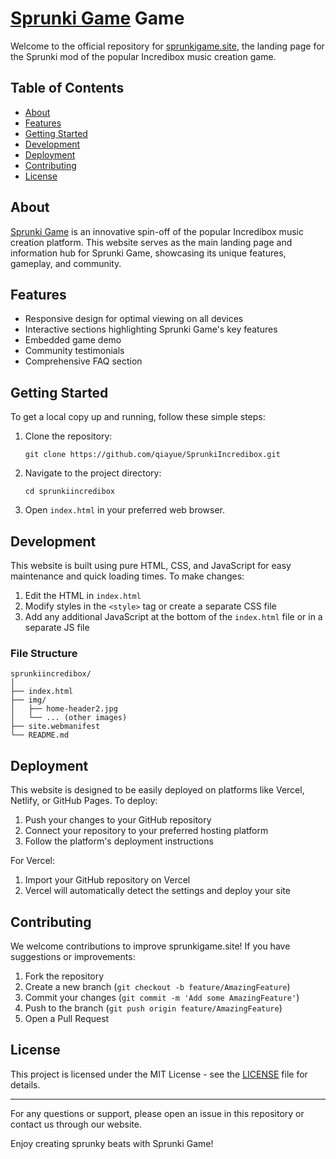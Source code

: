 # [Sprunki Game](https://sprunkigame.site/) Game

Welcome to the official repository for [sprunkigame.site](https://sprunkigame.site/), the landing page for the Sprunki mod of the popular Incredibox music creation game.

## Table of Contents

- [About](#about)
- [Features](#features)
- [Getting Started](#getting-started)
- [Development](#development)
- [Deployment](#deployment)
- [Contributing](#contributing)
- [License](#license)

## About

[Sprunki Game](https://sprunkigame.site/) is an innovative spin-off of the popular Incredibox music creation platform. This website serves as the main landing page and information hub for Sprunki Game, showcasing its unique features, gameplay, and community.

## Features

- Responsive design for optimal viewing on all devices
- Interactive sections highlighting Sprunki Game's key features
- Embedded game demo
- Community testimonials
- Comprehensive FAQ section

## Getting Started

To get a local copy up and running, follow these simple steps:

1. Clone the repository:
   ```
   git clone https://github.com/qiayue/SprunkiIncredibox.git
   ```
2. Navigate to the project directory:
   ```
   cd sprunkiincredibox
   ```
3. Open `index.html` in your preferred web browser.

## Development

This website is built using pure HTML, CSS, and JavaScript for easy maintenance and quick loading times. To make changes:

1. Edit the HTML in `index.html`
2. Modify styles in the `<style>` tag or create a separate CSS file
3. Add any additional JavaScript at the bottom of the `index.html` file or in a separate JS file

### File Structure

```
sprunkiincredibox/
│
├── index.html
├── img/
│   ├── home-header2.jpg
│   └── ... (other images)
├── site.webmanifest
└── README.md
```

## Deployment

This website is designed to be easily deployed on platforms like Vercel, Netlify, or GitHub Pages. To deploy:

1. Push your changes to your GitHub repository
2. Connect your repository to your preferred hosting platform
3. Follow the platform's deployment instructions

For Vercel:
1. Import your GitHub repository on Vercel
2. Vercel will automatically detect the settings and deploy your site

## Contributing

We welcome contributions to improve sprunkigame.site! If you have suggestions or improvements:

1. Fork the repository
2. Create a new branch (`git checkout -b feature/AmazingFeature`)
3. Commit your changes (`git commit -m 'Add some AmazingFeature'`)
4. Push to the branch (`git push origin feature/AmazingFeature`)
5. Open a Pull Request

## License

This project is licensed under the MIT License - see the [LICENSE](LICENSE) file for details.

---

For any questions or support, please open an issue in this repository or contact us through our website.

Enjoy creating sprunky beats with Sprunki Game!